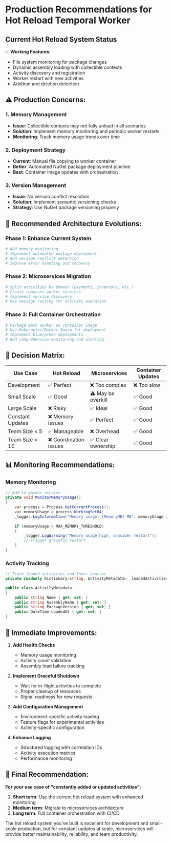 # Production Recommendations for Hot Reload Temporal Worker

## Current Hot Reload System Status
✅ **Working Features:**
- File system monitoring for package changes
- Dynamic assembly loading with collectible contexts
- Activity discovery and registration
- Worker restart with new activities
- Addition and deletion detection

## ⚠️ **Production Concerns:**

### 1. Memory Management
- **Issue**: Collectible contexts may not fully unload in all scenarios
- **Solution**: Implement memory monitoring and periodic worker restarts
- **Monitoring**: Track memory usage trends over time

### 2. Deployment Strategy
- **Current**: Manual file copying to worker container
- **Better**: Automated NuGet package deployment pipeline
- **Best**: Container image updates with orchestration

### 3. Version Management
- **Issue**: No version conflict resolution
- **Solution**: Implement semantic versioning checks
- **Strategy**: Use NuGet package versioning properly

## 🚀 **Recommended Architecture Evolutions:**

### Phase 1: Enhance Current System
```bash
# Add memory monitoring
# Implement automated package deployment
# Add version conflict detection
# Improve error handling and recovery
```

### Phase 2: Microservices Migration
```bash
# Split activities by domain (payments, inventory, etc.)
# Create separate worker services
# Implement service discovery
# Use message routing for activity execution
```

### Phase 3: Full Container Orchestration
```bash
# Package each worker as container image
# Use Kubernetes/Docker Swarm for deployment
# Implement blue/green deployments
# Add comprehensive monitoring and alerting
```

## 🎯 **Decision Matrix:**

| Use Case | Hot Reload | Microservices | Container Updates |
|----------|------------|---------------|-------------------|
| Development | ✅ Perfect | ❌ Too complex | ❌ Too slow |
| Small Scale | ✅ Good | ⚠️ May be overkill | ✅ Good |
| Large Scale | ❌ Risky | ✅ Ideal | ✅ Good |
| Constant Updates | ❌ Memory issues | ✅ Perfect | ✅ Good |
| Team Size < 5 | ✅ Manageable | ❌ Overhead | ✅ Good |
| Team Size > 10 | ❌ Coordination issues | ✅ Clear ownership | ✅ Good |

## 📊 **Monitoring Recommendations:**

### Memory Monitoring
```csharp
// Add to worker service
private void MonitorMemoryUsage()
{
    var process = Process.GetCurrentProcess();
    var memoryUsage = process.WorkingSet64;
    _logger.LogInformation("Memory usage: {MemoryMB} MB", memoryUsage / 1024 / 1024);
    
    if (memoryUsage > MAX_MEMORY_THRESHOLD)
    {
        _logger.LogWarning("Memory usage high, consider restart");
        // Trigger graceful restart
    }
}
```

### Activity Tracking
```csharp
// Track loaded activities and their sources
private readonly Dictionary<string, ActivityMetadata> _loadedActivities = new();

public class ActivityMetadata
{
    public string Name { get; set; }
    public string AssemblyName { get; set; }
    public string PackageVersion { get; set; }
    public DateTime LoadedAt { get; set; }
}
```

## 🔧 **Immediate Improvements:**

1. **Add Health Checks**
   - Memory usage monitoring
   - Activity count validation
   - Assembly load failure tracking

2. **Implement Graceful Shutdown**
   - Wait for in-flight activities to complete
   - Proper cleanup of resources
   - Signal readiness for new requests

3. **Add Configuration Management**
   - Environment-specific activity loading
   - Feature flags for experimental activities
   - Activity-specific configuration

4. **Enhance Logging**
   - Structured logging with correlation IDs
   - Activity execution metrics
   - Performance monitoring

## 🎯 **Final Recommendation:**

**For your use case of "constantly added or updated activities":**

1. **Short term**: Use the current hot reload system with enhanced monitoring
2. **Medium term**: Migrate to microservices architecture
3. **Long term**: Full container orchestration with CI/CD

The hot reload system you've built is excellent for development and small-scale production, but for constant updates at scale, microservices will provide better maintainability, reliability, and team productivity.